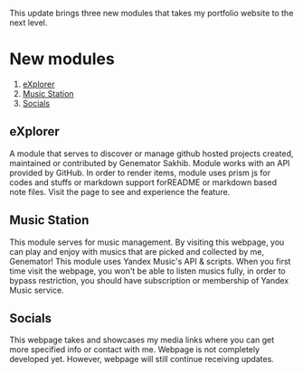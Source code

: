 This update brings three new modules that takes my portfolio website to the next
level.

# New modules

1. [eXplorer](https://genemator.uz/x)
2. [Music Station](https://genemator.uz/musics)
3. [Socials](https://genemator.uz/socials)

## eXplorer

A module that serves to discover or manage github hosted projects created,
maintained or contributed by Genemator Sakhib. Module works with an API provided
by GitHub. In order to render items, module uses prism js for codes and stuffs
or markdown support forREADME or markdown based note files. Visit the page to
see and experience the feature.

## Music Station

This module serves for music management. By visiting this webpage, you can play
and enjoy with musics that are picked and collected by me, Genemator! This
module uses Yandex Music's API & scripts. When you first time visit the webpage,
you won't be able to listen musics fully, in order to bypass restriction, you
should have subscription or membership of Yandex Music service.

## Socials

This webpage takes and showcases my media links where you can get more specified
info or contact with me. Webpage is not completely developed yet. However,
webpage will still continue receiving updates.
